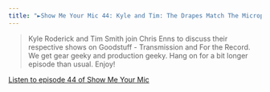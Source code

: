 ```yaml
---
title: "►Show Me Your Mic 44: Kyle and Tim: The Drapes Match The Microphone"
---
```

<blockquote><p>
  Kyle Roderick and Tim Smith join Chris Enns to discuss their respective shows on Goodstuff - Transmission and For the Record. We get gear geeky and production geeky. Hang on for a bit longer episode than usual. Enjoy!
</p></blockquote>
<p><a href="http://goodstuff.fm/smym/44">Listen to episode 44 of Show Me Your Mic</a></p>

